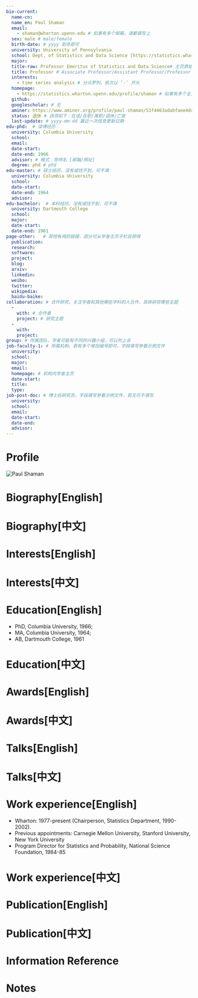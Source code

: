 ```yaml
---
bio-current:
  name-cn: 
  name_en: Paul Shaman
  email: 
    - shaman@wharton.upenn.edu # 如果有多个邮箱，请都填写上
  sex: male # male/female
  birth-date: # yyyy 到年即可
  university: University of Pennsylvania 
  school: Dept, of Statistics and Data Science [https://statistics.wharton.upenn.edu/] # 格式：学院名称[学院官网链接]
  major: 
  title-raw: Professor Emeritus of Statistics and Data Science# 主页原始字符串
  title: Professor # Associate Professor/Assistant Professor/Professor
  interests: 
    - time series analysis # 分点罗列，依次以 ‘-’ 开头
  homepage: 
    - https://statistics.wharton.upenn.edu/profile/shaman # 如果有多个主页，请都填写上
  github: 
  googlescholar: # 无
  aminer: https://www.aminer.org/profile/paul-shaman/53f4463adabfaee4dc7d06b8 # 从这里查找 https://www.aminer.org/search/person
  status: 退休 # 选项如下：在读/在职/离职/退休/亡故
  last-update: # yyyy-mm-dd 最近一次信息更新日期
edu-phd:  # 读博经历
  university: Columbia University
  school: 
  email: 
  date-start: 
  date-end: 1966
  advisor: # 格式：导师名 [邮箱/网址]
  degree: phd # phd
edu-master: # 硕士经历，没有或找不到，可不填
  university: Columbia University
  school: 
  date-start: 
  date-end: 1964
  advisor:
edu-bachelor:  # 本科经历，没有或找不到，可不填
  university: Dartmouth College
  school: 
  major: 
  date-start: 
  date-end: 1961
page-other:   # 其他有用的链接，部分可从学者主页子栏目获得
  publication: 
  research: 
  software: 
  project: 
  blog: 
  arxiv: 
  linkedin: 
  weibo:
  twitter:
  wikipedia:
  baidu-baike:
collaboration: # 合作研究，关注学者和其他哪些学科的人合作，具体研究哪些主题
  - 
    with: # 合作者
    project: # 研究主题
  - 
    with: 
    project: 
group: # 所属团队，学者可能有不同的兴趣小组，可以列上去
job-faculty-1: # 所属机构，若有多个增加编号即可，字段填写参看示例文件
  university: 
  school: 
  major: 
  email: 
  homepage: # 机构内学者主页
  date-start: 
  title: 
  type: 
job-post-doc: # 博士后研究员，字段填写参看示例文件，若无可不填写
  university: 
  school: 
  email: 
  date-start: 
  date-end: 
  advisor: 
---
```


# Profile

![Paul Shaman](https://faculty.wharton.upenn.edu/wp-content/uploads/2012/04/Shaman_paul_rdax_192x226.jpg)

# Biography[English]

# Biography[中文]

# Interests[English]

# Interests[中文]

# Education[English]
  - PhD, Columbia University, 1966; 
  - MA, Columbia University, 1964; 
  - AB, Dartmouth College, 1961
# Education[中文]

# Awards[English]

# Awards[中文]

# Talks[English]

# Talks[中文]

# Work experience[English]
  - Wharton: 1977-present (Chairperson, Statistics Department, 1990-2002). 
  - Previous appointments: Carnegie Mellon University, Stanford University, New York University
  - Program Director for Statistics and Probability, National Science Foundation, 1984-85
# Work experience[中文]

# Publication[English]

# Publication[中文]

# Information Reference

# Notes
